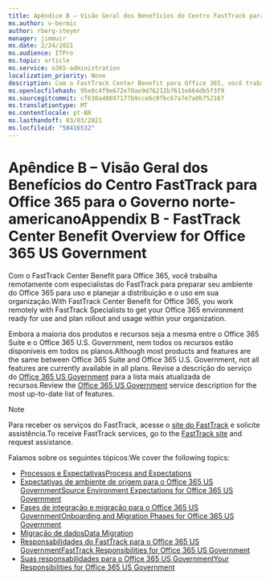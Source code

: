 ```yaml
---
title: Apêndice B – Visão Geral dos Benefícios do Centro FastTrack para Office 365 para o Governo norte-americano
ms.author: v-bermic
author: rberg-steyer
manager: jimmuir
ms.date: 2/24/2021
ms.audience: ITPro
ms.topic: article
ms.service: o365-administration
localization_priority: None
description: Com o FastTrack Center Benefit para Office 365, você trabalha remotamente com especialistas do FastTrack para preparar seu ambiente do Office 365 para uso e planejar a distribuição e o uso em sua organização.
ms.openlocfilehash: 95e0c4f9e672e70ae9d76212b7611e664db5f3f9
ms.sourcegitcommit: cf630a48697177b9cce6c0fbc67a7e7a0b752167
ms.translationtype: MT
ms.contentlocale: pt-BR
ms.lasthandoff: 03/03/2021
ms.locfileid: "50416532"
---
```

# <a name="appendix-b---fasttrack-center-benefit-overview-for-office-365-us-government"></a><span data-ttu-id="023ee-103">Apêndice B – Visão Geral dos Benefícios do Centro FastTrack para Office 365 para o Governo norte-americano</span><span class="sxs-lookup"><span data-stu-id="023ee-103">Appendix B - FastTrack Center Benefit Overview for Office 365 US Government</span></span>

<span data-ttu-id="023ee-104">Com o FastTrack Center Benefit para Office 365, você trabalha remotamente com especialistas do FastTrack para preparar seu ambiente do Office 365 para uso e planejar a distribuição e o uso em sua organização.</span><span class="sxs-lookup"><span data-stu-id="023ee-104">With FastTrack Center Benefit for Office 365, you work remotely with FastTrack Specialists to get your Office 365 environment ready for use and plan rollout and usage within your organization.</span></span> 
  
<span data-ttu-id="023ee-105">Embora a maioria dos produtos e recursos seja a mesma entre o Office 365 Suite e o Office 365 U.S. Government, nem todos os recursos estão disponíveis em todos os planos.</span><span class="sxs-lookup"><span data-stu-id="023ee-105">Although most products and features are the same between Office 365 Suite and Office 365 U.S. Government, not all features are currently available in all plans.</span></span> <span data-ttu-id="023ee-106">Revise a descrição do serviço do [Office 365 US Government](https://aka.ms/aboutgovcloud) para a lista mais atualizada de recursos.</span><span class="sxs-lookup"><span data-stu-id="023ee-106">Review the [Office 365 US Government](https://aka.ms/aboutgovcloud) service description for the most up-to-date list of features.</span></span>

> [!NOTE]
> <span data-ttu-id="023ee-107">Para receber os serviços do FastTrack, acesse o [site do FastTrack](https://go.microsoft.com/fwlink/?linkid=780698) e solicite assistência.</span><span class="sxs-lookup"><span data-stu-id="023ee-107">To receive FastTrack services, go to the [FastTrack site](https://go.microsoft.com/fwlink/?linkid=780698) and request assistance.</span></span>  

<span data-ttu-id="023ee-108">Falamos sobre os seguintes tópicos:</span><span class="sxs-lookup"><span data-stu-id="023ee-108">We cover the following topics:</span></span>
- [<span data-ttu-id="023ee-109">Processos e Expectativas</span><span class="sxs-lookup"><span data-stu-id="023ee-109">Process and Expectations</span></span>](process-and-expectations.md) 
- [<span data-ttu-id="023ee-110">Expectativas de ambiente de origem para o Office 365 US Government</span><span class="sxs-lookup"><span data-stu-id="023ee-110">Source Environment Expectations for Office 365 US Government</span></span>](US-Gov-appendix-source-environment-expectations.md)   
- [<span data-ttu-id="023ee-111">Fases de integração e migração para o Office 365 US Government</span><span class="sxs-lookup"><span data-stu-id="023ee-111">Onboarding and Migration Phases for Office 365 US Government</span></span>](US-Gov-appendix-onboarding-and-migration.md)
- [<span data-ttu-id="023ee-112">Migração de dados</span><span class="sxs-lookup"><span data-stu-id="023ee-112">Data Migration</span></span>](data-migration.md)    
- [<span data-ttu-id="023ee-113">Responsabilidades do FastTrack para o Office 365 US Government</span><span class="sxs-lookup"><span data-stu-id="023ee-113">FastTrack Responsibilities for Office 365 US Government</span></span>](US-Gov-appendix-fasttrack-responsibilities.md)   
- [<span data-ttu-id="023ee-114">Suas responsabilidades para o Office 365 US Government</span><span class="sxs-lookup"><span data-stu-id="023ee-114">Your Responsibilities for Office 365 US Government</span></span>](US-Gov-appendix-your-responsibilities.md)    

